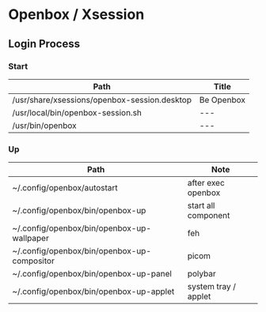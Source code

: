 

# Openbox / Xsession


## Login Process

### Start

| Path | Title |
| --- | --- |
| /usr/share/xsessions/openbox-session.desktop | Be Openbox |
| /usr/local/bin/openbox-session.sh | --- |
| /usr/bin/openbox | --- |

### Up

| Path | Note |
| --- | --- |
| ~/.config/openbox/autostart | after exec openbox  |
| ~/.config/openbox/bin/openbox-up | start all component |
| ~/.config/openbox/bin/openbox-up-wallpaper | feh |
| ~/.config/openbox/bin/openbox-up-compositor | picom |
| ~/.config/openbox/bin/openbox-up-panel | polybar |
| ~/.config/openbox/bin/openbox-up-applet | system tray / applet |
